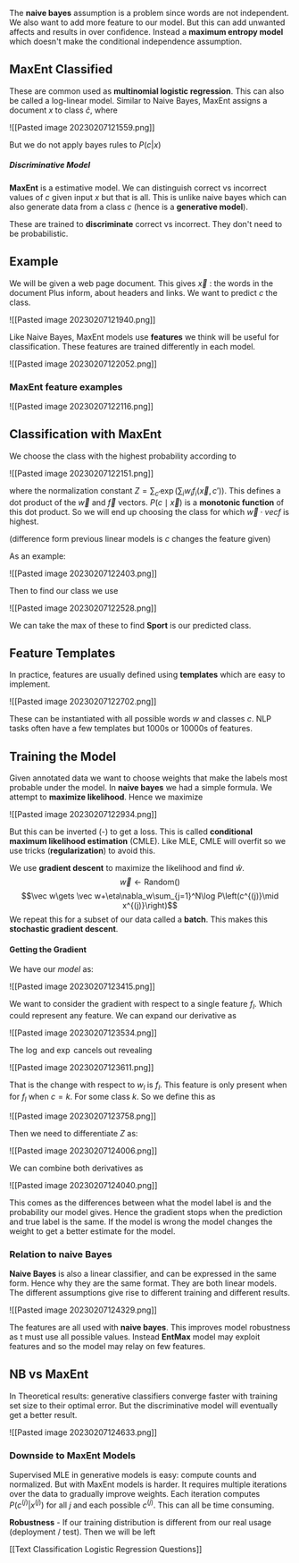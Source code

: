 The **naive bayes** assumption is a problem since words are not independent. We also want to add more feature to our model. But this can add unwanted affects and results in over confidence. Instead a **maximum entropy model** which doesn't make the conditional independence assumption.

## MaxEnt Classified
These are common used as **multinomial logistic regression**. This can also be called a log-linear model. Similar to Naive Bayes, MaxEnt assigns a document $x$ to class $\hat c$, where

![[Pasted image 20230207121559.png]]

But we do not apply bayes rules to  $P(c|x)$

##### Discriminative Model
**MaxEnt** is a estimative model. We can distinguish correct vs incorrect values of $c$ given input $x$ but that is all. This is unlike naive bayes which can also generate data from a class $c$ (hence is a **generative model**).


These are trained to **discriminate** correct vs incorrect. They don't need to be probabilistic. 

## Example
We will be given a web page document. This gives $\vec x$ : the words in the document Plus inform, about headers and links. We want to predict $c$ the class.

![[Pasted image 20230207121940.png]]

Like Naive Bayes, MaxEnt models use **features** we think will be useful for classification. These features are trained differently in each model.

![[Pasted image 20230207122052.png]]

### MaxEnt feature examples

![[Pasted image 20230207122116.png]]

## Classification with MaxEnt
We choose the class with the highest probability according to 

![[Pasted image 20230207122151.png]]

where the normalization constant $Z=\sum_{c'}\exp(\sum_i w_if_i(\vec x, c'))$. This defines a dot product of the $\vec w$ and $\vec f$ vectors. $P(c\mid \vec x)$ is a **monotonic function** of this dot product. So we will end up choosing the class for which $\vec w\cdot vec f$ is highest.

(difference form previous linear models is $c$ changes the feature given)

As an example:

![[Pasted image 20230207122403.png]]

Then to find our class we use

![[Pasted image 20230207122528.png]]

We can take the max of these to find **Sport** is our predicted class.

## Feature Templates
In practice, features are usually defined using **templates** which are easy to implement.

![[Pasted image 20230207122702.png]]

These can be instantiated with all possible words $w$ and classes $c$. NLP tasks often have a few templates but 1000s or 10000s of features.

## Training the Model
Given annotated data we want to choose weights that make the labels most probable under the model. In **naive bayes** we had a simple formula. We attempt to **maximize likelihood**. Hence we maximize

![[Pasted image 20230207122934.png]]

But this can be inverted (-) to get a loss. This is called **conditional maximum likelihood estimation** (CMLE). Like MLE, CMLE will overfit so we use tricks (**regularization**) to avoid this.

We use **gradient descent** to maximize the likelihood and find $\hat w$. $$\vec w\gets\text{Random()}$$$$\vec w\gets \vec w+\eta\nabla_w\sum_{j=1}^N\log P\left(c^{(j)}\mid x^{(j)}\right)$$We repeat this for a subset of our data called a **batch**. This makes this **stochastic gradient descent**.

#### Getting the Gradient
We have our *model* as:

![[Pasted image 20230207123415.png]]

We want to consider the gradient with respect to a single feature $f_l$. Which could represent any feature. We can expand our derivative as

![[Pasted image 20230207123534.png]]

The $\log$ and $\exp$ cancels out revealing

![[Pasted image 20230207123611.png]]

That is the change with respect to $w_l$ is $f_l$. This feature is only present when for $f_l$  when $c=k$. For some class $k$. So we define this as

![[Pasted image 20230207123758.png]]

Then we need to differentiate $Z$ as:

![[Pasted image 20230207124006.png]]

We can combine both derivatives as 

![[Pasted image 20230207124040.png]]

This comes as the differences between what the model label is and the probability our model gives. Hence the gradient stops when the prediction and true label is the same. If the model is wrong the model changes the weight to get a better estimate for the model.

### Relation to naive Bayes
**Naive Bayes** is also a linear classifier, and can be expressed in the same form. Hence why they are the same format. They are both linear models. The different assumptions give rise to different training and different results.

![[Pasted image 20230207124329.png]]

The features are all used with **naive bayes**. This improves model robustness as t must use all possible values. Instead **EntMax** model may exploit features and so the model may relay on few features.

## NB vs MaxEnt
In Theoretical results: generative classifiers converge faster with training set size to their optimal error. But the discriminative model will eventually get a better result.

![[Pasted image 20230207124633.png]]

### Downside to MaxEnt Models
Supervised MLE in generative models is easy: compute counts and normalized. But with MaxEnt models is harder. It requires multiple iterations over the data to gradually improve weights. Each iteration computes $P(c^{(j)}|x^{(j)})$ for all $j$ and each possible $c^{(j)}$. This can all be time consuming.

**Robustness** - If our training distribution is different from our real usage (deployment / test). Then we will be left 

[[Text Classification Logistic Regression Questions]]
